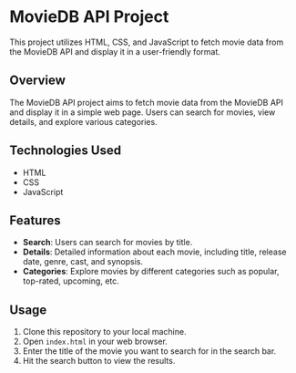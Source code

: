# MovieDB API Project

This project utilizes HTML, CSS, and JavaScript to fetch movie data from the MovieDB API and display it in a user-friendly format.

## Overview

The MovieDB API project aims to fetch movie data from the MovieDB API and display it in a simple web page. Users can search for movies, view details, and explore various categories.

## Technologies Used

- HTML
- CSS
- JavaScript

## Features

- **Search**: Users can search for movies by title.
- **Details**: Detailed information about each movie, including title, release date, genre, cast, and synopsis.
- **Categories**: Explore movies by different categories such as popular, top-rated, upcoming, etc.

## Usage

1. Clone this repository to your local machine.
2. Open `index.html` in your web browser.
3. Enter the title of the movie you want to search for in the search bar.
4. Hit the search button to view the results.

